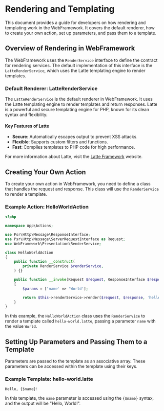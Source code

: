 # Rendering and Templating

This document provides a guide for developers on how rendering and templating work in the WebFramework. It covers the default renderer, how to create your own action, set up parameters, and pass them to a template.

## Overview of Rendering in WebFramework

The WebFramework uses the `RenderService` interface to define the contract for rendering services. The default implementation of this interface is the `LatteRenderService`, which uses the Latte templating engine to render templates.

### Default Renderer: LatteRenderService

The `LatteRenderService` is the default renderer in WebFramework. It uses the Latte templating engine to render templates and return responses. Latte is a powerful and secure templating engine for PHP, known for its clean syntax and flexibility.

#### Key Features of Latte

- **Secure**: Automatically escapes output to prevent XSS attacks.
- **Flexible**: Supports custom filters and functions.
- **Fast**: Compiles templates to PHP code for high performance.

For more information about Latte, visit the [Latte Framework](https://latte.nette.org) website.

## Creating Your Own Action

To create your own action in WebFramework, you need to define a class that handles the request and response. This class will use the `RenderService` to render a template.

### Example Action: HelloWorldAction

~~~php
<?php

namespace App\Actions;

use Psr\Http\Message\ResponseInterface;
use Psr\Http\Message\ServerRequestInterface as Request;
use WebFramework\Presentation\RenderService;

class HelloWorldAction
{
    public function __construct(
        private RenderService $renderService,
    ) {}

    public function __invoke(Request $request, ResponseInterface $response): ResponseInterface
    {
        $params = ['name' => 'World'];

        return $this->renderService->render($request, $response, 'hello-world.latte', $params);
    }
}
~~~

In this example, the `HelloWorldAction` class uses the `RenderService` to render a template called `hello-world.latte`, passing a parameter `name` with the value `World`.

## Setting Up Parameters and Passing Them to a Template

Parameters are passed to the template as an associative array. These parameters can be accessed within the template using their keys.

### Example Template: hello-world.latte

~~~latte
Hello, {$name}!
~~~

In this template, the `name` parameter is accessed using the `{$name}` syntax, and the output will be "Hello, World!".